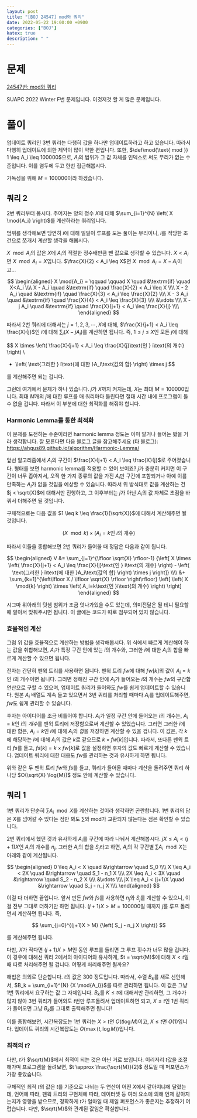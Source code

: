 ```yaml
---
layout: post
title: "[BOJ 24547] mod와 쿼리"
date: 2022-05-22 19:00:00 +0900
categories: ["BOJ"]
katex: true
description: " "
---
```


# 문제

[24547번: mod와 쿼리](https://www.acmicpc.net/problem/24547)

SUAPC 2022 Winter F번 문제입니다. 이것저것 할 게 많은 문제입니다.

# 풀이

업데이트 쿼리인 3번 쿼리는 다행히 값을 하나만 업데이트하라고 하고 있습니다. 따라서 다행히 업데이트에 의한 제약이 많이 약한 편입니다. 또한, $\def\mod{\text{ mod }} 1 \leq A_i \leq 100000$으로, $A_i$의 범위가 그 값 자체를 인덱스로 써도 무리가 없는 수준입니다. 이를 염두에 두고 한번 접근해봅시다.

가독성을 위해 $M = 100000$이라 하겠습니다.

## 쿼리 2

2번 쿼리부터 봅시다. 주어지는 양의 정수 $X$에 대해 $\sum_{i=1}^{N} \left( X \mod{A_i} \right)$를 계산하라는 쿼리입니다.

범위를 생각해보면 당연히 $i$에 대해 일일이 루프를 도는 풀이는 무리이니, $i$를 적당한 조건으로 쪼개서 계산할 생각을 해봅시다.

$X \mod{A_i}$의 값은 $X$에 $A_i$의 적절한 정수배만큼 뺀 값으로 생각할 수 있습니다. $X < A_i$면 $X \mod{A_i} = X$입니다. $\frac{X}{2} < A_i \leq X$면 $X \mod{A_i} = X - A_i$이고...

$$
\begin{aligned}
X \mod{A_i} = \qquad \qquad X \quad &\textrm{if} \quad X<A_i \\\\
        X - A_i \quad &\textrm{if} \quad \frac{X}{2} < A_i \leq X \\\\
      X - 2 A_i \quad &\textrm{if} \quad \frac{X}{3} < A_i \leq \frac{X}{2} \\\\
      X - 3 A_i \quad &\textrm{if} \quad \frac{X}{4} < A_i \leq \frac{X}{3} \\\\
                      &\vdots \\\\
      X - j A_i \quad &\textrm{if} \quad \frac{X}{j+1} < A_i \leq \frac{X}{j} \\\\
\end{aligned}
$$

따라서 2번 쿼리에 대해서는 $j = 1, 2, 3, \cdots , X$에 대해, $\frac{X}{j+1} < A_i \leq \frac{X}{j}$인 $i$에 대해 $\sum_{i} {\left( X - j{A}_{i} \right)}$를 계산하면 됩니다. 즉, $1 \leq j \leq X$인 모든 $j$에 대해

$$
X \times \left( \frac{X}{j+1} < A_i \leq \frac{X}{j}\text{인 } i\text{의 개수} \right) \\
 - \left( \text{그러한 } i\text{에 대한 }A_i\text{값의 합} \right) \times j
$$

를 계산해주면 되는 겁니다.

그런데 여기에서 문제가 하나 있습니다. $j$가 $X$까지 커지는데, $X$는 최대 $M = 100000$입니다. 최대 $M$개의 $j$에 대한 루프를 매 쿼리마다 돌린다면 절대 시간 내에 프로그램이 돌 수 없을 겁니다. 따라서 이 부분에 대한 최적화를 해줘야 합니다.

### Harmonic Lemma를 통한 최적화

이 문제를 도전하는 수준이라면 harmonic lemma 정도는 이미 알거나 들어는 봤을 거라 생각합니다. 잘 모른다면 다음 블로그 글을 참고해주세요 (타 블로그): <https://ahgus89.github.io/algorithm/Harmonic-Lemma/>

앞선 알고리즘에서 $A_i$의 구간이 $\frac{X}{j+1} < A_i \leq \frac{X}{j}$로 주어졌습니다. 형태를 보면 harmonic lemma를 적용할 수 있어 보이죠? $j$가 충분히 커지면 이 구간이 너무 좁아져서, 오직 한 가지 종류의 값을 가진 $A_i$만 구간에 포함되거나 아예 이를 만족하는 $A_i$가 없을 것임을 예상할 수 있습니다. 따라서 위 방식대로 값을 계산하는 건 $j < \sqrt{X}$에 대해서만 진행하고, 그 이후부터는 $j$가 아닌 $A_i$의 값 자체로 초점을 바꿔서 더해주면 될 것입니다.

구체적으로는 다음 값을 $1 \leq k \leq \frac{1}{\sqrt{X}}$에 대해서 계산해주면 될 것입니다.

$$
\left( X \mod{k} \right) \times \left( A_i=k\text{인 }i\text{의 개수} \right)
$$

따라서 이들을 종합해보면 2번 쿼리가 들어올 때 정답은 다음과 같이 됩니다.

$$
\begin{aligned}
V &= \sum_{j=1}^{\lfloor \sqrt{X} \rfloor-1} {\left[ X \times \left( \frac{X}{j+1} < A_i \leq \frac{X}{j}\text{인 } i\text{의 개수} \right) - \left( \text{그러한 } i\text{에 대한 }A_i\text{값의 합} \right) \times j \right]} \\\\
 &+ \sum_{k=1}^{\left\lfloor X / \lfloor \sqrt{X} \rfloor \right\rfloor}
 \left[ \left( X \mod{k} \right) \times \left( A_i=k\text{인 }i\text{의 개수} \right) \right]
\end{aligned}
$$

시그마 위아래의 덧셈 범위가 조금 엇나가있을 수도 있는데, 의미전달은 될 테니 필요할 때 알아서 맞춰주시면 됩니다. 이 글에는 코드가 따로 첨부되어 있지 않습니다.

### 효율적인 계산

그럼 위 값을 효율적으로 계산하는 방법을 생각해봅시다. 위 식에서 빠르게 계산해야 하는 값을 취합해보면, $A_i$가 특정 구간 안에 있는 $i$의 개수와, 그러한 $i$에 대한 $A_i$의 합을 빠르게 계산할 수 있으면 됩니다.

전자는 간단히 펜윅 트리를 사용하면 됩니다. 펜윅 트리 $fw$에 대해 $fw[k]$의 값이 $A_i = k$인 $i$의 개수이면 됩니다. 그러면 정해진 구간 안에 $A_i$가 들어오는 $i$의 개수는 $fw$의 구간합 연산으로 구할 수 있으며, 업데이트 쿼리가 들어와도 $fw$를 쉽게 업데이트할 수 있습니다. 원본 $A_i$ 배열도 계속 들고 있으면서 3번 쿼리를 처리할 때마다 $A_i$를 업데이트해주면, $fw$도 쉽게 관리할 수 있습니다.

후자는 아이디어를 조금 비틀어야 합니다. $A_i$가 일정 구간 안에 들어오는 $i$의 개수는, $A_i=k$인 $i$의 *개수*를 펜윅 트리에 저장함으로써 계산할 수 있었습니다. 그러면 그러한 $i$에 대한 합은, $A_i=k$인 $i$에 대해 $A_i$의 *합*을 저장하면 계산할 수 있을 겁니다. 이 값은, 각 $k$에 해당하는 $i$에 대해 $A_i$의 값은 $k$로 같으므로 $k \times fw[k]$입니다. 따라서, 또다른 펜윅 트리 $fs$를 들고, $fs[k] = k \times fw[k]$로 값을 설정하면 후자의 값도 빠르게 계산할 수 있습니다. 업데이트 쿼리에 대한 대응도 $fw$를 관리하는 것과 유사하게 하면 됩니다.

위와 같은 두 펜윅 트리 $fw$와 $fs$를 들고, 쿼리가 들어올 때마다 계산을 돌려주면 쿼리 하나당 $O(\sqrt{X} \log{M})$ 정도 안에 계산할 수 있습니다.

## 쿼리 1

1번 쿼리가 단순히 $\sum{A_i} \mod{X}$를 계산하는 것이라 생각하면 곤란합니다. 1번 쿼리의 답은 $X$를 넘어갈 수 있다는 점만 봐도 $\sum$와 $\text{mod}$가 교환되지 않는다는 점은 확인할 수 있습니다.

2번 쿼리에서 했던 것과 유사하게 $A_i$를 구간에 따라 나눠서 계산해봅시다. $jX \leq A_i < (j+1)X$인 $A_i$의 개수를 $n_j$, 그러한 $A_i$의 합을 $S_j$라고 하면, $A_i$의 각 구간별 $\sum{A_i} \mod{X}$는 아래와 같이 계산됩니다.

$$
\begin{aligned}
0 \leq A_i < X  \quad &\rightarrow \quad S_0 \\\\
X \leq A_i < 2X \quad &\rightarrow \quad S_1 - n_1 X \\\\
2X \leq A_i < 3X \quad &\rightarrow \quad S_2 - n_2 X \\\\
                       &\vdots \\\\
jX \leq A_i < (j+1)X \quad &\rightarrow \quad S_j - n_j X \\\\
\end{aligned}
$$

이걸 다 더하면 끝입니다. 앞서 만든 $fw$와 $fs$를 사용하면 $n_j$와 $S_j$를 계산할 수 있으니, 이걸 전부 그대로 더하기만 하면 됩니다. $(j+1)X > M = 100000$일 때까지 $j$를 루프 돌리면서 계산하면 됩니다. 즉,

$$
\sum_{j=0}^{(j+1)X > M} {\left( S_j - n_j X \right)}
$$

를 계산해주면 됩니다.

다만, $X$가 작다면 $(j+1)X > M$인 동안 루프를 돌리면 그 루프 횟수가 너무 많을 겁니다. 이 경우에 대해선 쿼리 2에서의 아이디어와 유사하게, $t = \sqrt{M}$에 대해 $X<t$일 때 따로 처리해주면 될 겁니다. 어떻게 처리해주면 될까요?

해법은 의외로 단순합니다. $t$의 값은 300 정도입니다. 따라서, 수열 $B_k$를 새로 선언해서, $B_k = \sum_{i=1}^{N} {X \mod{A_i}}$를 따로 관리하면 됩니다. 이 값은 그냥 1번 쿼리에서 요구하는 값 그 자체입니다. $B_k$를 $K \leq t$에 대해서만 관리하면, 그 개수가 많지 않아 3번 쿼리가 들어와도 $t$번만 루프돌려서 업데이트하면 되고, $X \leq t$인 1번 쿼리가 들어오면 그냥 $B_k$를 그대로 출력해주면 됩니다!

이를 종합해보면, 시간복잡도는 1번 쿼리는 $X>t$면 $O(t\log{M})$이고, $X\leq t$면 $O(1)$입니다. 업데이트 쿼리의 시간복잡도는 $O\left(\max{\left(t, \log{M}\right)}\right)$입니다.

### 최적의 $t$?

다만, $t$가 $\sqrt{M}$에서 최적이 되는 것은 아닌 거로 보입니다. 이리저리 $t$값을 조절해가며 프로그램을 돌려보면, $t \approx \frac{\sqrt{M}}{2}$ 정도일 때 퍼포먼스가 가장 좋았습니다.

구체적인 최적 $t$의 값은 $t$를 기준으로 나뉘는 두 연산이 어떤 $X$에서 같아지냐에 달렸는데, 언어에 따라, 펜윅 트리의 구현체에 따라, 데이터셋 등 여러 요소에 의해 언제 같아지는지가 영향을 받으므로, 정확하게 $t$가 얼마일 때 제일 퍼포먼스가 좋은지는 추정하기 어렵습니다. 다만, $\sqrt{M}$와 관계된 값임은 확실합니다.